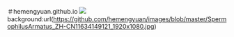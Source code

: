 ＃hemengyuan.github.io
![](https://github.com/hemengyuan/images/blob/master/a6423ac504aaaca849f174ebf17e1465.png)
background:url(https://github.com/hemengyuan/images/blob/master/SpermophilusArmatus_ZH-CN11634149121_1920x1080.jpg)

